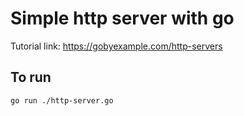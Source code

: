# Simple http server with go

Tutorial link: https://gobyexample.com/http-servers

## To run

```bash
go run ./http-server.go
```
